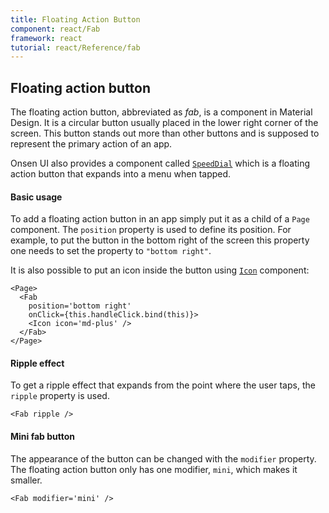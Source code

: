 ```yaml
---
title: Floating Action Button
component: react/Fab
framework: react
tutorial: react/Reference/fab
---
```


## Floating action button

The floating action button, abbreviated as *fab*, is a component in Material Design. It is a circular button usually placed in the lower right corner of the screen. This button stands out more than other buttons and is supposed to represent the primary action of an app.

Onsen UI also provides a component called [`SpeedDial`](SpeedDial.html) which is a floating action button that expands into a menu when tapped.

#### Basic usage

To add a floating action button in an app simply put it as a child of a `Page` component. The `position` property is used to define its position. For example, to put the button in the bottom right of the screen this property one needs to set the property to `"bottom right"`.

It is also possible to put an  icon inside the button using [`Icon`](Icon.html) component:

```
<Page>
  <Fab
    position='bottom right'
    onClick={this.handleClick.bind(this)}>
    <Icon icon='md-plus' />
  </Fab>
</Page>
```

#### Ripple effect

To get a ripple effect that expands from the point where the user taps, the `ripple` property is used.

```
<Fab ripple />
```

#### Mini fab button

The appearance of the button can be changed with the `modifier` property. The floating action button only has one modifier, `mini`, which makes it smaller.

```
<Fab modifier='mini' />
```

